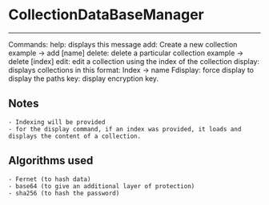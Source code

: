 # CollectionDataBaseManager
-------------------------------

Commands:
	help: displays this message
	add: Create a new collection example -> add [name]
	delete: delete a particular collection example -> delete [index]
	edit: edit a collection using the index of the collection
	display: displays collections in this format: Index -> name
	Fdisplay: force display to display the paths
	key: display encryption key.

## Notes
	- Indexing will be provided
	- for the display command, if an index was provided, it loads and displays the content of a collection.


## Algorithms used
	- Fernet (to hash data)
	- base64 (to give an additional layer of protection)
	- sha256 (to hash the password)

